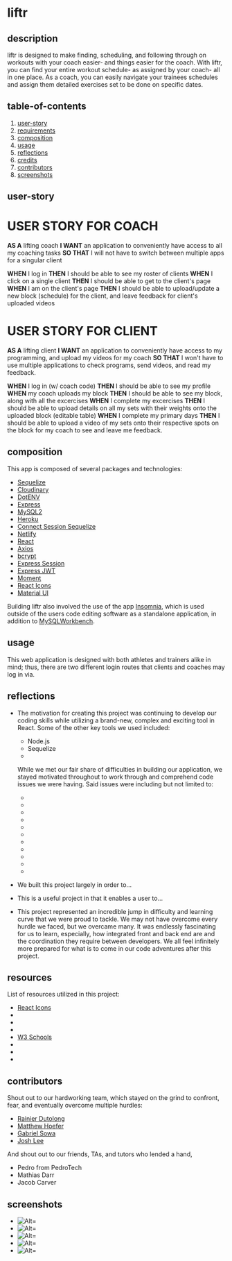 # liftr

## description

liftr is designed to make finding, scheduling, and following through on workouts with your coach easier- and things easier for the coach. With liftr, you can find your entire workout schedule- as assigned by your coach- all in one place. As a coach, you can easily navigate your trainees schedules and assign them detailed exercises set to be done on specific dates.

## table-of-contents

1. [user-story](#user-story)
2. [requirements](#requirements)
3. [composition](#composition)
4. [usage](#usage)
5. [reflections](#reflections)
6. [credits](#credits)
7. [contributors](#contributors)
8. [screenshots](#screenshots)

## user-story

# USER STORY FOR COACH

**AS A** lifting coach
**I WANT** an application to conveniently have access to all my coaching tasks
**SO THAT** I will not have to switch between multiple apps for a singular client

**WHEN** I log in
**THEN** I should be able to see my roster of clients
**WHEN** I click on a single client
**THEN** I should be able to get to the client's page
**WHEN** I am on the client's page
**THEN** I should be able to upload/update a new block (schedule) for the client, and leave feedback for client's uploaded videos

# USER STORY FOR CLIENT

**AS A** lifting client
**I WANT** an application to conveniently have access to my programming, and upload my videos for my coach
**SO THAT** I won't have to use multiple applications to check programs, send videos, and read my feedback.

**WHEN** I log in (w/ coach code)
**THEN** I should be able to see my profile
**WHEN** my coach uploads my block
**THEN** I should be able to see my block, along with all the excercises
**WHEN** I complete my excercises
**THEN** I should be able to upload details on all my sets with their weights onto the uploaded block (editable table)
**WHEN** I complete my primary days
**THEN** I should be able to upload a video of my sets onto their respective spots on the block for my coach to see and leave me feedback.

## composition

This app is composed of several packages and technologies:

-   [Sequelize](https://sequelize.org/)
-   [Cloudinary](https://cloudinary.com/)
-   [DotENV](https://www.npmjs.com/package/dotenv)
-   [Express](https://www.npmjs.com/package/express)
-   [MySQL2](https://www.npmjs.com/package/mysql2)
-   [Heroku](https://heroku.com/)
-   [Connect Session Sequelize](https://www.npmjs.com/package/connect-session-sequelize)
-   [Netlify](https://www.netlify.com/?utm_source=google&utm_medium=paid_search&utm_campaign=12755510784&adgroup=118788138897&utm_term=netlify&utm_content=aud-1291860397602:kwd-371509120223&creative=514583565825&device=c&matchtype=e&location=9033326)
-   [React](https://reactjs.org/)
-   [Axios](https://axios-http.com/docs/intro)
-   [bcrypt](https://www.npmjs.com/package/bcrypt)
-   [Express Session](https://www.npmjs.com/package/express-session)
-   [Express JWT](https://www.npmjs.com/package/express-jwt)
-   [Moment](https://momentjs.com/)
-   [React Icons](https://react-icons.github.io/react-icons/)
-   [Material UI](https://mui.com/)

Building liftr also involved the use of the app [Insomnia](https://insomnia.rest/), which is used outside of the users code editing software as a standalone application, in addition to [MySQLWorkbench](https://www.mysql.com/products/workbench/).

## usage

This web application is designed with both athletes and trainers alike in mind; thus, there are two different login routes that clients and coaches may log in via.

## reflections

-   The motivation for creating this project was continuing to develop our coding skills while utilizing a brand-new, complex and exciting tool in React. Some of the other key tools we used included:

    -   Node.js
    -   Sequelize
    -

    While we met our fair share of difficulties in building our application, we stayed motivated throughout to work through and comprehend code issues we were having. Said issues were including but not limited to:

    -
    -
    -
    -
    -
    -
    -
    -
    -
    -
    -

-   We built this project largely in order to...
-   This is a useful project in that it enables a user to...
-   This project represented an incredible jump in difficulty and learning curve that we were proud to tackle. We may not have overcome every hurdle we faced, but we overcame many. It was endlessly fascinating for us to learn, especially, how integrated front and back end are and the coordination they require between developers. We all feel infinitely more prepared for what is to come in our code adventures after this project.

## resources

List of resources utilized in this project:

-   [React Icons](https://react-icons.github.io/react-icons/)
-
-
-
-   [W3 Schools](https://www.w3schools.com/)
-
-
-

## contributors

Shout out to our hardworking team, which stayed on the grind to confront, fear, and eventually overcome multiple hurdles:

-   [Rainier Dutolong]()
-   [Matthew Hoefer]()
-   [Gabriel Sowa]()
-   [Josh Lee]()

And shout out to our friends, TAs, and tutors who lended a hand,

-   Pedro from PedroTech
-   Mathias Darr
-   Jacob Carver

## screenshots

-   ![Alt= ](./screenshots/screenshot1.jpg)
-   ![Alt= ](./screenshots/screenshot2.jpg)
-   ![Alt= ](./screenshots/screenshot3.jpg)
-   ![Alt= ](./screenshots/screenshot4.jpg)
-   ![Alt= ](./screenshots/screenshot5.jpg)
